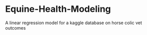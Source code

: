 # Equine-Health-Modeling
A linear regression model for a kaggle database on horse colic vet outcomes
